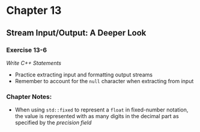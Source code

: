# Chapter 13
## Stream Input/Output: A Deeper Look

### Exercise 13-6
*Write C++ Statements*
* Practice extracting input and formatting output streams
* Remember to account for the <code>null</code> character when extracting from input

### Chapter Notes:
* When using <code>std::fixed</code> to represent a <code>float</code> in fixed-number notation, the value is represented with as many
digits in the decimal part as specified by the *precision field*

